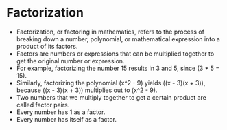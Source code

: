 # Factorization
* Factorization, or factoring in mathematics, refers to the process of breaking down a number, polynomial, or mathematical expression into a product of its factors.
* Factors are numbers or expressions that can be multiplied together to get the original number or expression.
* For example, factorizing the number 15 results in 3 and 5, since \(3 * 5 = 15\).
* Similarly, factorizing the polynomial \(x^2 - 9\) yields \((x - 3)(x + 3)\), because \((x - 3)(x + 3)\) multiplies out to \(x^2 - 9\).
* Two numbers that we multiply together to get a certain product are called factor pairs.
* Every number has 1 as a factor.
* Every number has itself as a factor.
